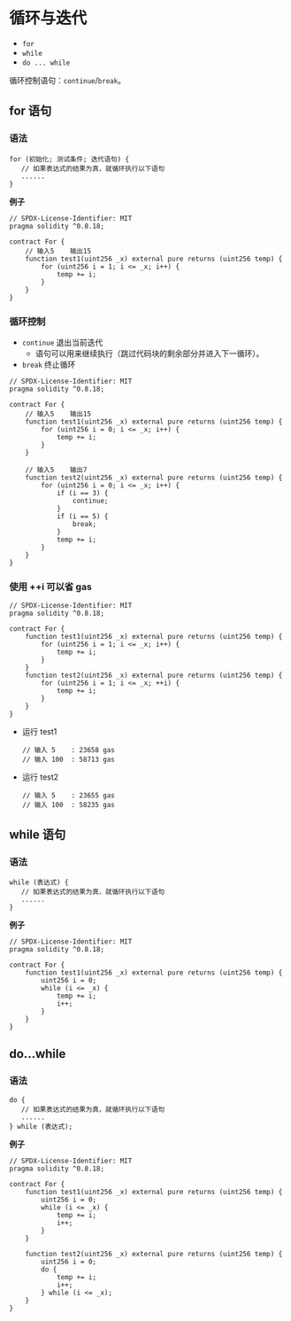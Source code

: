 # 循环与迭代

- `for`
- `while`
- `do ... while`

循环控制语句：`continue`/`break`。

## for 语句

### 语法

```
for (初始化; 测试条件; 迭代语句) {
   // 如果表达式的结果为真，就循环执行以下语句
   ......
}
```

**例子**

```
// SPDX-License-Identifier: MIT
pragma solidity ^0.8.18;

contract For {
    // 输入5    输出15
    function test1(uint256 _x) external pure returns (uint256 temp) {
        for (uint256 i = 1; i <= _x; i++) {
            temp += i;
        }
    }
}
```

### 循环控制

- `continue` 退出当前迭代
  - 语句可以用来继续执行（跳过代码块的剩余部分并进入下一循环）。
- `break` 终止循环

```
// SPDX-License-Identifier: MIT
pragma solidity ^0.8.18;

contract For {
    // 输入5    输出15
    function test1(uint256 _x) external pure returns (uint256 temp) {
        for (uint256 i = 0; i <= _x; i++) {
            temp += i;
        }
    }

    // 输入5    输出7
    function test2(uint256 _x) external pure returns (uint256 temp) {
        for (uint256 i = 0; i <= _x; i++) {
            if (i == 3) {
                continue;
            }
            if (i == 5) {
                break;
            }
            temp += i;
        }
    }
}
```

### 使用 ++i 可以省 gas

```
// SPDX-License-Identifier: MIT
pragma solidity ^0.8.18;

contract For {
    function test1(uint256 _x) external pure returns (uint256 temp) {
        for (uint256 i = 1; i <= _x; i++) {
            temp += i;
        }
    }
    function test2(uint256 _x) external pure returns (uint256 temp) {
        for (uint256 i = 1; i <= _x; ++i) {
            temp += i;
        }
    }
}
```

- 运行 test1
  ```
  // 输入 5    : 23658 gas
  // 输入 100  : 58713 gas
  ```
- 运行 test2
  ```
  // 输入 5    : 23655 gas
  // 输入 100  : 58235 gas
  ```

## while 语句

### 语法

```
while (表达式) {
   // 如果表达式的结果为真，就循环执行以下语句
   ......
}
```

**例子**

```
// SPDX-License-Identifier: MIT
pragma solidity ^0.8.18;

contract For {
    function test1(uint256 _x) external pure returns (uint256 temp) {
        uint256 i = 0;
        while (i <= _x) {
            temp += i;
            i++;
        }
    }
}
```

## do...while

### 语法

```
do {
   // 如果表达式的结果为真，就循环执行以下语句
   ......
} while (表达式);
```

**例子**

```
// SPDX-License-Identifier: MIT
pragma solidity ^0.8.18;

contract For {
    function test1(uint256 _x) external pure returns (uint256 temp) {
        uint256 i = 0;
        while (i <= _x) {
            temp += i;
            i++;
        }
    }

    function test2(uint256 _x) external pure returns (uint256 temp) {
        uint256 i = 0;
        do {
            temp += i;
            i++;
        } while (i <= _x);
    }
}
```
